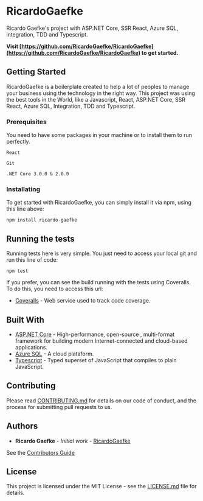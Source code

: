 # RicardoGaefke

Ricardo Gaefke's project with ASP.NET Core, SSR React, Azure SQL, integration, TDD and Typescript.

**Visit [https://github.com/RicardoGaefke/RicardoGaefke](https://github.com/RicardoGaefke/RicardoGaefke) to get started.**

## Getting Started

RicardoGaefke is a boilerplate created to help a lot of peoples to manage your business using the technology in the right way. This project was using the best tools in the World, like a Javascript, React, ASP.NET Core, SSR React, Azure SQL, Integration, TDD and Typescript.

### Prerequisites

You need to have some packages in your machine or to install them to run perfectly.

```
React

Git

.NET Core 3.0.0 & 2.0.0
```

### Installating

To get started with RicardoGaefke, you can simply install it via npm, using this line above:
```
npm install ricardo-gaefke
```

## Running the tests

Running tests here is very simple. You just need to access your local git and run this line of code:
```
npm test
```
If you prefer, you can see the build running with the tests using Coveralls. To do this, you need to access this url:

* [Coveralls](https://coveralls.io/github/RicardoGaefke/RicardoGaefke) - Web service used to track code coverage.

<!--### Break down into end to end tests

Explain what these tests test and why

```
Give an example
```

### And coding style tests

Explain what these tests test and why

```
Give an example
```

## Deployment

Add additional notes about how to deploy this on a live system

-->

## Built With

* [ASP.NET Core](https://docs.microsoft.com/pt-br/aspnet/core/?view=aspnetcore-3.0) - High-performance, open-source , multi-format framework for building modern Internet-connected and cloud-based applications.
* [Azure SQL](https://docs.microsoft.com/pt-br/azure/) - A cloud plataform.
* [Typescript](https://www.typescriptlang.org/) - Typed superset of JavaScript that compiles to plain JavaScript.

## Contributing

Please read [CONTRIBUTING.md](https://github.com/RicardoGaefke/RicardoGaefke/blob/master/CONTRIBUITING) for details on our code of conduct, and the process for submitting pull requests to us.

<!--
## Versioning

We use [SemVer](http://semver.org/) for versioning. For the versions available, see the [tags on this repository](https://github.com/your/project/tags).
--> 

## Authors

* **Ricardo Gaefke** - *Initial work* - [RicardoGaefke](https://github.com/RicardoGaefke)

See the [Contributors Guide](https://github.com/RicardoGaefke/RicardoGaefke/blob/master/CONTRIBUITING)

## License

This project is licensed under the MIT License - see the [LICENSE.md](https://github.com/RicardoGaefke/RicardoGaefke/blob/master/LICENSE) file for details.

